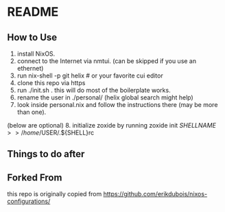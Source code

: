 # README

## How to Use

1. install NixOS.
2. connect to the Internet via nmtui. (can be skipped if you use an ethernet)
3. run nix-shell -p git helix # or your favorite cui editor
4. clone this repo via https
5. run ./init.sh . this will do most of the boilerplate works.
6. rename the user in ./personal/ (helix global search might help)
7. look inside personal.nix and follow the instructions there (may be more than one).

(below are optional)
8. initialize zoxide by running zoxide init $SHELLNAME >> /home/$USER/.${SHELL}rc

## Things to do after

## Forked From

this repo is originally copied from https://github.com/erikdubois/nixos-configurations/

